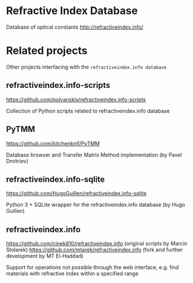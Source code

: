 # Refractive Index Database
Database of optical constants
http://refractiveindex.info/

# Related projects
Other projects interfacing with the `refractiveindex.info database`

## refractiveindex.info-scripts
https://github.com/polyanskiy/refractiveindex.info-scripts

Collection of Python scripts related to refractiveindex.info database

## PyTMM
https://github.com/kitchenknif/PyTMM

Database browser and Transfer Matrix Method implementation (by Pavel Dmitriev)

## refractiveindex.info-sqlite
https://github.com/HugoGuillen/refractiveindex.info-sqlite

Python 3 + SQLite wrapper for the refractiveindex.info database (by Hugo Guillen)

## refractiveindex.info
https://github.com/cinek810/refractiveindex.info (original scripts by Marcin Stolarek)
https://github.com/mtarek/refractiveindex.info (fork and further development by MT El-Haddad)

Support for operations not possible through the web interface, e.g. find materials with refractive index within a specified range
